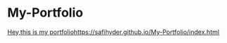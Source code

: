 # My-Portfolio
[Hey,this is my portfolio](https://safihyder.github.io/My-Portfolio/index.html)https://safihyder.github.io/My-Portfolio/index.html
